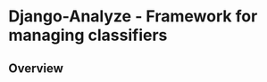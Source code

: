 Django-Analyze - Framework for managing classifiers
=======================================================================

Overview
--------

